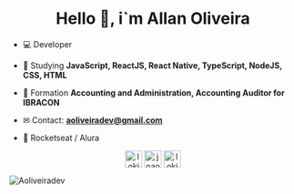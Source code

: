 <h1 align="center">Hello 👋, i`m Allan Oliveira</h1>


- 💻 Developer

- 🌱 Studying **JavaScript, ReactJS, React Native, TypeScript, NodeJS, CSS, HTML**

- 💬 Formation **Accounting and Administration, Accounting Auditor for IBRACON**

- ✉ Contact: **aoliveiradev@gmail.com**

- 🚀 Rocketseat / Alura


<p align="center">
<a href="https://twitter.com/lokizinrj" target="blank"><img align="center" src="https://cdn.jsdelivr.net/npm/simple-icons@3.0.1/icons/twitter.svg" alt="lokizinrj" height="30" width="30" /></a>
<a href="https://www.linkedin.com/in/allan-oliveira-928385131" target="blank"><img align="center" src="https://cdn.jsdelivr.net/npm/simple-icons@3.0.1/icons/linkedin.svg" alt="joaoinacioneto" height="30" width="30" /></a>
<a href="https://instagram.com/lokizinrj" target="blank"><img align="center" src="https://cdn.jsdelivr.net/npm/simple-icons@3.0.1/icons/instagram.svg" alt="lokizinrj" height="30" width="30" /></a>
</p>

<p align="left"> <img src="https://komarev.com/ghpvc/?username=aoliveiradev" alt="Aoliveiradev" /> </p>
